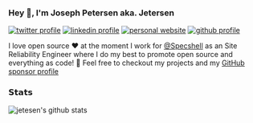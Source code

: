 ### Hey 👋, I'm Joseph Petersen aka. Jetersen

[![twitter profile](https://img.shields.io/badge/-@jetersen-00acee?style=flat-square&logo=twitter&logoColor=ffffff)](https://twitter.com/jetersen)
[![linkedin profile](https://img.shields.io/badge/-jetersen-0e76a8?style=flat-square&logo=Linkedin&logoColor=white&link=https://www.linkedin.com/in/jetersen/)](https://www.linkedin.com/in/jetersen/)
[![personal website](https://img.shields.io/website?label=&color=purple&style=flat-square&up_message=jetersen.dev&url=https%3A%2F%2Fjetersen.dev)](https://jetersen.dev)
[![github profile](https://img.shields.io/badge/-@jetersen-%23181717?style=flat-square&logo=github)](https://github.com/jetersen)

I love open source ❤️ at the moment I work for [@Specshell](https://github.com/Specshell) as an Site Reliability Engineer where I do my best to promote open source and everything as code! 👏
Feel free to checkout my projects and my [GitHub sponsor profile](https://github.com/sponsors/jetersen)

### 𝗦𝘁𝗮𝘁𝘀

![jetesen's github stats](https://github-readme-stats.vercel.app/api?username=jetersen&show_icons=true&theme=dracula)

